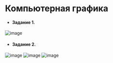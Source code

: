 # Компьютерная графика
* #### Задание 1.
![image](https://user-images.githubusercontent.com/78658225/153460430-a2934e60-2365-4fbe-a81a-3f6de155cec0.png)

* #### Задание 2.
![image](https://user-images.githubusercontent.com/78658225/154068570-f8e09a8b-7aee-4651-ac5f-bb6706b33d9f.png)
![image](https://user-images.githubusercontent.com/78658225/154068600-afd36640-3e70-42c7-8c40-31a883b6cd8c.png)
![image](https://user-images.githubusercontent.com/78658225/154068672-43583502-01a4-4c97-ae22-ac66d8674b72.png)

